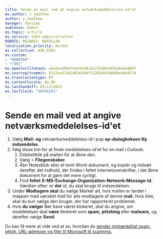 ```yaml
---
title: Sende en mail ved at angive netværksmeddelelses-id'et
ms.author: v-jmathew
author: v-jmathew
manager: dansimp
audience: Admin
ms.topic: article
ms.service: o365-administration
ROBOTS: NOINDEX, NOFOLLOW
localization_priority: Normal
ms.collection: Adm_O365
ms.custom:
- "9000760"
- "7391"
ms.openlocfilehash: e4a0a3d9b4fede9198c8a235d05945b30a6e0807
ms.sourcegitcommit: 6312ee31561db36104f32282d019d069ede69174
ms.translationtype: MT
ms.contentlocale: da-DK
ms.lasthandoff: 03/11/2021
ms.locfileid: "50744241"
---
```

# <a name="submit-an-email-message-by-providing-the-network-message-id"></a>Sende en mail ved at angive netværksmeddelelses-id'et

1. Vælg **Mail- og** netværksmeddelelses-id  i pop **op-dialogboksen Ny indsendelse.**
2. Følg disse trin for at finde meddelelses-id'et for en mail i Outlook:
    1. Dobbeltklik på mailen for at åbne den.
    1. Vælg   >  **Filegenskaber.**
    1. Åbn Notesblok eller et tomt Word-dokument, og kopiér og indsæt derefter det indhold, der findes i feltet Internetoverskrifter, i det åbne dokument for at gøre det mere synligt. 
    1. Find **feltet X-MS-Exchange-Organization-Network-Message-Id.** Værdien efter: er **det** id, du skal bruge til indsendelsen.
3. Under **Modtagere skal** du vælge Markér alt, hvis mailen er landet i mappen med uønsket mail for alle modtagere af denne **mail.** Hvis ikke, skal du kun vælge den bruger, der har rapporteret problemet.
4. Hvis **du vælger** Bør have været blokeret, skal du angive, om meddelelsen skal **være** blokeret som **spam,** **phishing** eller **malware,** og derefter vælge **Send.**

Du kan få mere at vide ved at se, hvordan du [sender mistænkeligt spam, phish, URL-adresser og filer til Microsoft til scanning.](https://go.microsoft.com/fwlink/?linkid=2101479)
